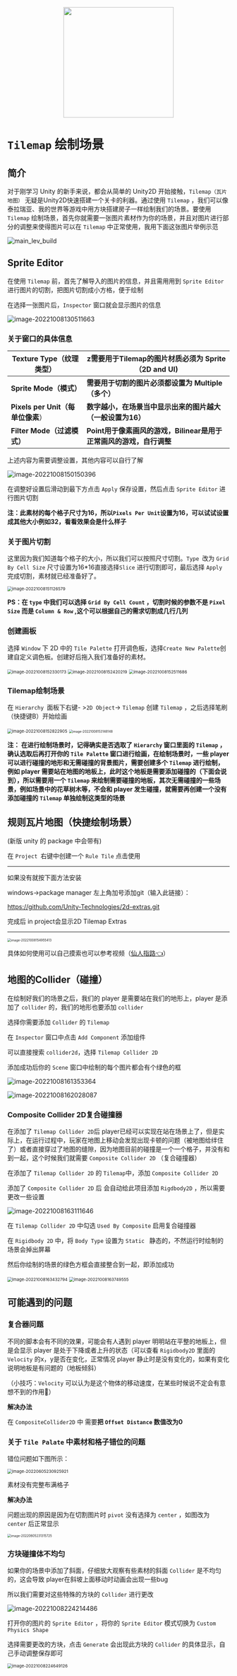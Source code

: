 <p align="center">
<a href = "https://hello.kexie.space/"><img src="https://shadow-fy.oss-cn-chengdu.aliyuncs.com/img/202210111634004.png" width="250" /></a>
</p>

#    `Tilemap` 绘制场景

## 简介

对于刚学习 Unity 的新手来说，都会从简单的 Unity2D 开始接触，`Tilemap（瓦片地图）` 无疑是Unity2D快速搭建一个关卡的利器。通过使用 `Tilemap` ，我们可以像泰拉瑞亚、我的世界等游戏中用方块搭建房子一样绘制我们的场景。要使用 `Tilemap` 绘制场景，首先你就需要一张图片素材作为你的场景，并且对图片进行部分的调整来使得图片可以在 `Tilemap` 中正常使用，我用下面这张图片举例示范

![main_lev_build](https://shadow-fy.oss-cn-chengdu.aliyuncs.com/img/202210081301018.png)

## Sprite Editor

在使用 `Tilemap` 前，首先了解导入的图片的信息，并且需用用到 `Sprite Editor` 进行图片的切割，把图片切割成小方格，便于绘制

在选择一张图片后，`Inspector` 窗口就会显示图片的信息

![image-20221008130511663](https://shadow-fy.oss-cn-chengdu.aliyuncs.com/img/202210081305755.png)  

### **关于窗口的具体信息**

| Texture Type（纹理类型）          | z**需要用于Tilemap的图片材质必须为 Sprite（2D and UI)**      |
| --------------------------------- | ------------------------------------------------------------ |
| **Sprite Mode（模式）**           | **需要用于切割的图片必须都设置为 Multiple（多个）**          |
| **Pixels per Unit（每单位像素**） | **数字越小，在场景当中显示出来的图片越大（一般设置为16）**   |
| **Filter Mode（过滤模式）**       | **Point用于像素画风的游戏，Bilinear是用于正常画风的游戏，自行调整** |

上述内容为需要调整设置，其他内容可以自行了解

![image-20221008150150396](https://shadow-fy.oss-cn-chengdu.aliyuncs.com/img/202210081501427.png)

在调整好设置后滑动到最下方点击 `Apply` 保存设置，然后点击 `Sprite Editor` 进行图片切割

**注：此素材的每个格子尺寸为16，所以`Pixels Per Unit`设置为16，可以试试设置成其他大小例如32，看看效果会是什么样子**

### 关于图片切割

这里因为我们知道每个格子的大小，所以我们可以按照尺寸切割。`Type `改为 `Grid By Cell Size` 尺寸设置为16*16直接选择`Slice` 进行切割即可，最后选择 `Apply` 完成切割，素材就已经准备好了。

<img src="https://shadow-fy.oss-cn-chengdu.aliyuncs.com/img/202210081511640.png" alt="image-20221008151126579" style="zoom:67%;" />  

**PS：在 `type` 中我们可以选择 `Grid By Cell Count` ，切割时候的参数不是 `Pixel Size` 而是 `Column & Row` ,这个可以根据自己的需求切割成几行几列**

### 创建画板

选择 `Window` 下 2D 中的 `Tile Palette` 打开调色板，选择`Create New Palette`创建自定义调色板。创建好后拖入我们准备好的素材。

<img src="https://shadow-fy.oss-cn-chengdu.aliyuncs.com/img/202210081523222.png" alt="image-20221008152330173" style="zoom:67%;" />

<img src="https://shadow-fy.oss-cn-chengdu.aliyuncs.com/img/202210081524259.png" alt="image-20221008152420219" style="zoom:67%;" />

<img src="https://shadow-fy.oss-cn-chengdu.aliyuncs.com/img/202210081525747.png" alt="image-20221008152511686" style="zoom:67%;" />



### Tilemap绘制场景

在 `Hierarchy `面板下右键- >`2D Object`-> `Tilemap` 创建 `Tilemap` ，之后选择笔刷（快捷键B）开始绘画

<img src="https://shadow-fy.oss-cn-chengdu.aliyuncs.com/img/202210081528952.png" alt="image-20221008152822905" style="zoom:67%;" />

<img src="https://shadow-fy.oss-cn-chengdu.aliyuncs.com/img/202210081531242.png" alt="image-20221008153148148" style="zoom: 50%;" />

**注： 在进行绘制场景时，记得确实是否选取了 `Hierarchy` 窗口里面的 `Tilemap` ， 确认选取后再打开你的 `Tile Palette` 窗口进行绘画，在绘制场景时，一些 player 可以进行碰撞的地形和无需碰撞的背景图片，需要创建多个 `Tilemap` 进行绘制，例如 player 需要站在地图的地板上，此时这个地板是需要添加碰撞的（下面会说到），所以需要用一个 `Tilemap` 来绘制需要碰撞的地板，其次无需碰撞的一些场景，例如场景中的花草树木等，不会和 player 发生碰撞，就需要再创建一个没有添加碰撞的 `Tilemap` 单独绘制这类型的场景**





## 规则瓦片地图（快捷绘制场景）

(新版 unity 的 package 中会带有)

在 `Project `右键中创建一个 `Rule Tile` 点击使用

---

如果没有就按下面方法安装

windows->package manager 左上角加号添加git（输入此链接）：

https://github.com/Unity-Technologies/2d-extras.git

完成后 in project会显示2D Tilemap Extras

---

<img src="https://shadow-fy.oss-cn-chengdu.aliyuncs.com/img/202210081549492.png" alt="image-20221008154955413" style="zoom: 50%;" />  

具体如何使用可以自己摸索也可以参考视频（[仙人指路👈](https://www.bilibili.com/video/BV1FE411f7VJ/?vd_source=8ebf6977c2a4fd938f57c4e2d108ae64)）



## 地图的Collider（碰撞）

在绘制好我们的场景之后，我们的 player 是需要站在我们的地形上，player 是添加了 `collider` 的，我们的地形也要添加 `collider`

选择你需要添加 `Collider` 的 `Tilemap`

在 `Inspector` 窗口中点击 `Add Component` 添加组件

可以直接搜索 `collider2d`，选择 `Tilemap Collider 2D`

添加成功后你的 `Scene` 窗口中绘制的每个图片都会有个绿色的框

![image-20221008161353364](https://shadow-fy.oss-cn-chengdu.aliyuncs.com/img/202210081613473.png) 

![image-20221008162028087](https://shadow-fy.oss-cn-chengdu.aliyuncs.com/img/202210081620134.png)

### Composite Collider 2D复合碰撞器

在添加了 `Tilemap Collider 2D`后 player已经可以实现在站在场景上了，但是实际上，在运行过程中，玩家在地图上移动会发现出现卡顿的问题（被地图给绊住了）或者直接穿过了地图的缝隙，因为地图目前的碰撞是一个一个格子，并没有和到一起，这个时候我们就需要 `Composite Collider 2D`  （复合碰撞器）

在添加了 `Tilemap Collider 2D` 的 `Tilemap`中，添加 `Composite Collider 2D`

添加了 `Composite Collider 2D` 后 会自动给此项目添加 `Rigdbody2D` ，所以需要更改一些设置

![image-20221008163111646](https://shadow-fy.oss-cn-chengdu.aliyuncs.com/img/202210081631687.png)

在  `Tilemap Collider 2D` 中勾选 `Used By Composite` 启用复合碰撞器

在 `Rigidbody 2D` 中，将 `Body Type` 设置为 `Static ` 静态的，不然运行时绘制的场景会掉出屏幕

然后你绘制的场景的绿色方框会直接整合到一起，即添加成功

<img src="https://shadow-fy.oss-cn-chengdu.aliyuncs.com/img/202210081634033.png" alt="image-20221008163432794" style="zoom:67%;" />

<img src="https://shadow-fy.oss-cn-chengdu.aliyuncs.com/img/202210081637939.png" alt="image-20221008163749555" style="zoom: 67%;" />





## 可能遇到的问题

### 复合器问题

不同的脚本会有不同的效果，可能会有人遇到 player 明明站在平整的地板上，但是会显示 player 是处于下降或者上升的状态（可以查看 `Rigidbody2D`  里面的 `Velocity` 的x，y是否在变化，正常情况 player 静止时是没有变化的，如果有变化说明地板是有问题的（地板倾斜）

（小技巧：`Velocity` 可以认为是这个物体的移动速度，在某些时候说不定会有意想不到的作用🌟）

**解决办法**

在 `CompositeCollider2D` 中 需要**把 `Offset Distance` 数值改为0**



### 关于 `Tile Palate` 中素材和格子错位的问题

错位问题如下图所示：

<img src="https://shadow-fy.oss-cn-chengdu.aliyuncs.com/img/202210081639752.png" alt="image-20220605230925921" style="zoom:67%;" />

素材没有完整布满格子

**解决办法**

问题出现的原因是因为在切割图片时 `pivot` 没有选择为 `center` ，如图改为 `center` 后正常显示

<img src="https://shadow-fy.oss-cn-chengdu.aliyuncs.com/img/202210081639859.png" alt="image-20220605231315725" style="zoom: 50%;" />





### 方块碰撞体不均匀

如果你的场景中添加了斜面，仔细放大观察有些素材的斜面 `Collider` 是不均匀的，这会导致 player在斜坡上面移动时动画会出现一些bug

所以我们需要对这些特殊的方块的 `Collider` 进行更改

![image-20221008224214486](https://shadow-fy.oss-cn-chengdu.aliyuncs.com/img/202210082242533.png)

打开你的图片的 `Sprite Editor` ，将你的  `Sprite Editor`  模式切换为 `Custom Physics Shape` 

选择需要更改的方块，点击 `Generate` 会出现此方块的 `Collider` 的具体显示，自己手动调整保存即可

<img src="https://shadow-fy.oss-cn-chengdu.aliyuncs.com/img/202210082246186.png" alt="image-20221008224649126" style="zoom:67%;" />



